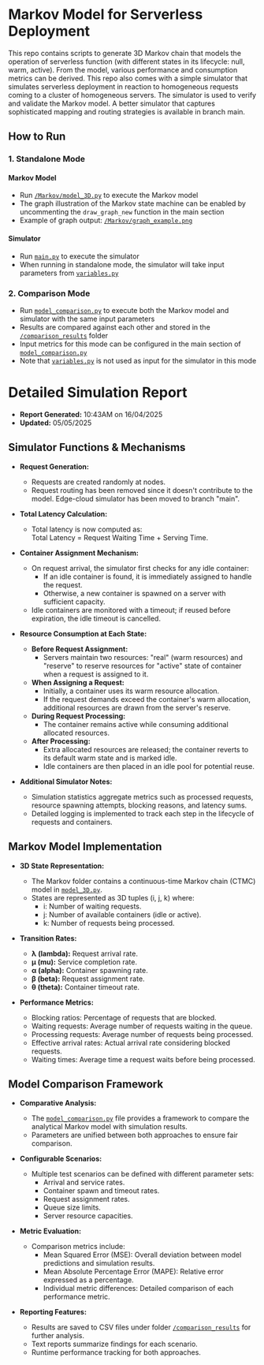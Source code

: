 # Markov Model for Serverless Deployment

This repo contains scripts to generate 3D Markov chain that models the operation of serverless function (with different states in its lifecycle: null, warm, active). From the model, various performance and consumption metrics can be derived. This repo also comes with a simple simulator that simulates serverless deployment in reaction to homogeneous requests coming to a cluster of homogeneous servers. The simulator is used to verify and validate the Markov model. A better simulator that captures sophisticated mapping and routing strategies is available in branch main.

## How to Run

### 1. Standalone Mode

#### Markov Model
- Run [`/Markov/model_3D.py`](/Markov/model_3D.py) to execute the Markov model
- The graph illustration of the Markov state machine can be enabled by uncommenting the `draw_graph_new` function in the main section
- Example of graph output: [`/Markov/graph_example.png`](/Markov/graph_example.png)

#### Simulator
- Run [`main.py`](main.py) to execute the simulator
- When running in standalone mode, the simulator will take input parameters from [`variables.py`](variables.py)

### 2. Comparison Mode
- Run [`model_comparison.py`](model_comparison.py) to execute both the Markov model and simulator with the same input parameters
- Results are compared against each other and stored in the [`/comparison_results`](/comparison_results) folder
- Input metrics for this mode can be configured in the main section of [`model_comparison.py`](model_comparison.py)
- Note that [`variables.py`](variables.py) is not used as input for the simulator in this mode

# Detailed Simulation Report

- **Report Generated:** 10:43AM on 16/04/2025
- **Updated:** 05/05/2025

## Simulator Functions & Mechanisms

- **Request Generation:**
  - Requests are created randomly at nodes.
  - Request routing has been removed since it doesn't contribute to the model. Edge-cloud simulator has been moved to branch "main".

- **Total Latency Calculation:**
  - Total latency is now computed as:  
    Total Latency = Request Waiting Time + Serving Time.

- **Container Assignment Mechanism:**
  - On request arrival, the simulator first checks for any idle container:
    - If an idle container is found, it is immediately assigned to handle the request.
    - Otherwise, a new container is spawned on a server with sufficient capacity.
  - Idle containers are monitored with a timeout; if reused before expiration, the idle timeout is cancelled.

- **Resource Consumption at Each State:**
  - **Before Request Assignment:**
    - Servers maintain two resources: "real" (warm resources) and "reserve" to reserve resources for "active" state of container when a request is assigned to it.
  - **When Assigning a Request:**
    - Initially, a container uses its warm resource allocation.
    - If the request demands exceed the container's warm allocation, additional resources are drawn from the server's reserve.
  - **During Request Processing:**
    - The container remains active while consuming additional allocated resources.
  - **After Processing:**
    - Extra allocated resources are released; the container reverts to its default warm state and is marked idle.
    - Idle containers are then placed in an idle pool for potential reuse.

- **Additional Simulator Notes:**
  - Simulation statistics aggregate metrics such as processed requests, resource spawning attempts, blocking reasons, and latency sums.
  - Detailed logging is implemented to track each step in the lifecycle of requests and containers.

## Markov Model Implementation

- **3D State Representation:**
  - The Markov folder contains a continuous-time Markov chain (CTMC) model in [`model_3D.py`](/Markov/model_3D.py).
  - States are represented as 3D tuples (i, j, k) where:
    - i: Number of waiting requests.
    - j: Number of available containers (idle or active).
    - k: Number of requests being processed.
  
- **Transition Rates:**
  - **λ (lambda):** Request arrival rate.
  - **μ (mu):** Service completion rate.
  - **α (alpha):** Container spawning rate.
  - **β (beta):** Request assignment rate.
  - **θ (theta):** Container timeout rate.

- **Performance Metrics:**
  - Blocking ratios: Percentage of requests that are blocked.
  - Waiting requests: Average number of requests waiting in the queue.
  - Processing requests: Average number of requests being processed.
  - Effective arrival rates: Actual arrival rate considering blocked requests.
  - Waiting times: Average time a request waits before being processed.

## Model Comparison Framework

- **Comparative Analysis:**
  - The [`model_comparison.py`](model_comparison.py) file provides a framework to compare the analytical Markov model with simulation results.
  - Parameters are unified between both approaches to ensure fair comparison.
  
- **Configurable Scenarios:**
  - Multiple test scenarios can be defined with different parameter sets:
    - Arrival and service rates.
    - Container spawn and timeout rates.
    - Request assignment rates.
    - Queue size limits.
    - Server resource capacities.

- **Metric Evaluation:**
  - Comparison metrics include:
    - Mean Squared Error (MSE): Overall deviation between model predictions and simulation results.
    - Mean Absolute Percentage Error (MAPE): Relative error expressed as a percentage.
    - Individual metric differences: Detailed comparison of each performance metric.

- **Reporting Features:**
  - Results are saved to CSV files under folder [`/comparison_results`](/comparison_results) for further analysis.
  - Text reports summarize findings for each scenario.
  - Runtime performance tracking for both approaches.
